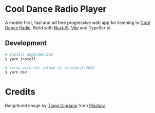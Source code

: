 # Cool Dance Radio Player

A mobile first, fast and ad free progressive web app for listening to [Cool Dance Radio](https://www.cooldanceradio.com/). Build with [NuxtJS](https://nuxtjs.org/), [Vite](https://vite.nuxtjs.org/) and TypeScript.

## Development

```bash
# install dependencies
$ yarn install

# serve with hot reload at localhost:3000
$ yarn dev
```

# Credits

Bacgrkund image by [Tiago Cipriano](https://pixabay.com/users/tiagocipriano-8062125/?utm_source=link-attribution&utm_medium=referral&utm_campaign=image&utm_content=3157732) from [Pixabay](https://pixabay.com//?utm_source=link-attribution&utm_medium=referral&utm_campaign=image&utm_content=3157732).

